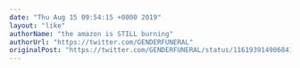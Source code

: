 ```yaml
---
date: "Thu Aug 15 09:54:15 +0000 2019"
layout: "like"
authorName: "the amazon is STILL burning"
authorUrl: "https://twitter.com/GENDERFUNERAL"
originalPost: "https://twitter.com/GENDERFUNERAL/status/1161939149068410880"
---
```

